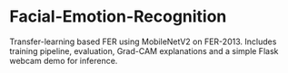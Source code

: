 # Facial-Emotion-Recognition
Transfer-learning based FER using MobileNetV2 on FER-2013. Includes training pipeline, evaluation, Grad-CAM explanations and a simple Flask webcam demo for inference.
